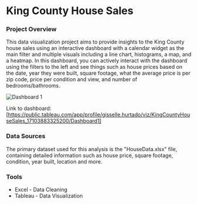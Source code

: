 # King County House Sales

### Project Overview

This data visualization project aims to provide insights to the King County house sales using an interactive dashboard with a calendar widget as the main filter and multiple visuals including a line chart, histograms, a map, and a heatmap. In this dashboard, you can actively interact with the dashboard using the filters to the left and see things such as house prices based on the date, year they were built, square footage, what the average price is per zip code, price per condition and view, and number of bedrooms/bathrooms. 

![Dashboard 1](https://github.com/gissellehurtado/King-County-House-Sales/assets/165075956/c8d20301-5fee-4763-b9f1-450893be6dfd)

Link to dashboard: [https://public.tableau.com/app/profile/gisselle.hurtado/viz/KingCountyHouseSales_17103883325200/Dashboard1]


### Data Sources
The primary dataset used for this analysis is the "HouseData.xlsx" file, containing detailed information such as house price, square footage, condition, year built, location and more. 

### Tools

- Excel - Data Cleaning
- Tableau - Data Visualization
  
